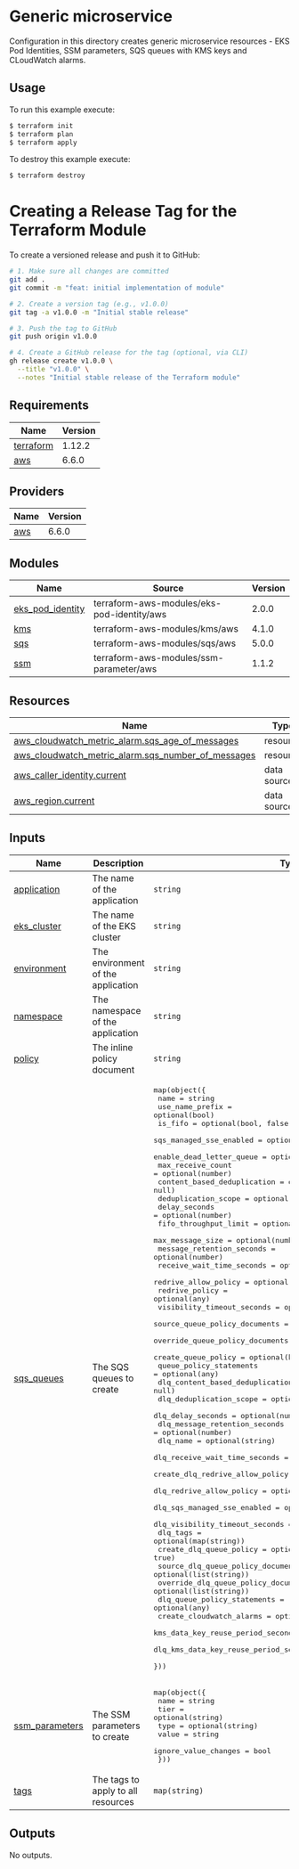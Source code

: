 # Generic microservice

Configuration in this directory creates generic microservice resources - EKS Pod Identities, SSM parameters, SQS queues with KMS keys and CLoudWatch alarms.

## Usage

To run this example execute:

```bash
$ terraform init
$ terraform plan
$ terraform apply
```

To destroy this example execute:

```bash
$ terraform destroy
```

# Creating a Release Tag for the Terraform Module

To create a versioned release and push it to GitHub:

```bash
# 1. Make sure all changes are committed
git add .
git commit -m "feat: initial implementation of module"

# 2. Create a version tag (e.g., v1.0.0)
git tag -a v1.0.0 -m "Initial stable release"

# 3. Push the tag to GitHub
git push origin v1.0.0

# 4. Create a GitHub release for the tag (optional, via CLI)
gh release create v1.0.0 \
  --title "v1.0.0" \
  --notes "Initial stable release of the Terraform module"
```

<!-- BEGIN_TF_DOCS -->
## Requirements

| Name | Version |
|------|---------|
| <a name="requirement_terraform"></a> [terraform](#requirement\_terraform) | 1.12.2 |
| <a name="requirement_aws"></a> [aws](#requirement\_aws) | 6.6.0 |

## Providers

| Name | Version |
|------|---------|
| <a name="provider_aws"></a> [aws](#provider\_aws) | 6.6.0 |

## Modules

| Name | Source | Version |
|------|--------|---------|
| <a name="module_eks_pod_identity"></a> [eks\_pod\_identity](#module\_eks\_pod\_identity) | terraform-aws-modules/eks-pod-identity/aws | 2.0.0 |
| <a name="module_kms"></a> [kms](#module\_kms) | terraform-aws-modules/kms/aws | 4.1.0 |
| <a name="module_sqs"></a> [sqs](#module\_sqs) | terraform-aws-modules/sqs/aws | 5.0.0 |
| <a name="module_ssm"></a> [ssm](#module\_ssm) | terraform-aws-modules/ssm-parameter/aws | 1.1.2 |

## Resources

| Name | Type |
|------|------|
| [aws_cloudwatch_metric_alarm.sqs_age_of_messages](https://registry.terraform.io/providers/hashicorp/aws/6.6.0/docs/resources/cloudwatch_metric_alarm) | resource |
| [aws_cloudwatch_metric_alarm.sqs_number_of_messages](https://registry.terraform.io/providers/hashicorp/aws/6.6.0/docs/resources/cloudwatch_metric_alarm) | resource |
| [aws_caller_identity.current](https://registry.terraform.io/providers/hashicorp/aws/6.6.0/docs/data-sources/caller_identity) | data source |
| [aws_region.current](https://registry.terraform.io/providers/hashicorp/aws/6.6.0/docs/data-sources/region) | data source |

## Inputs

| Name | Description | Type | Default | Required |
|------|-------------|------|---------|:--------:|
| <a name="input_application"></a> [application](#input\_application) | The name of the application | `string` | n/a | yes |
| <a name="input_eks_cluster"></a> [eks\_cluster](#input\_eks\_cluster) | The name of the EKS cluster | `string` | `""` | no |
| <a name="input_environment"></a> [environment](#input\_environment) | The environment of the application | `string` | n/a | yes |
| <a name="input_namespace"></a> [namespace](#input\_namespace) | The namespace of the application | `string` | n/a | yes |
| <a name="input_policy"></a> [policy](#input\_policy) | The inline policy document | `string` | `""` | no |
| <a name="input_sqs_queues"></a> [sqs\_queues](#input\_sqs\_queues) | The SQS queues to create | <pre>map(object({<br/>    name                                  = string<br/>    use_name_prefix                       = optional(bool)<br/>    is_fifo                               = optional(bool, false)<br/>    sqs_managed_sse_enabled               = optional(bool, true)<br/>    enable_dead_letter_queue              = optional(bool, false)<br/>    max_receive_count                     = optional(number)<br/>    content_based_deduplication           = optional(bool, null)<br/>    deduplication_scope                   = optional(bool, null)<br/>    delay_seconds                         = optional(number)<br/>    fifo_throughput_limit                 = optional(string)<br/>    max_message_size                      = optional(number)<br/>    message_retention_seconds             = optional(number)<br/>    receive_wait_time_seconds             = optional(number)<br/>    redrive_allow_policy                  = optional(any, {})<br/>    redrive_policy                        = optional(any)<br/>    visibility_timeout_seconds            = optional(number)<br/>    source_queue_policy_documents         = optional(list(string))<br/>    override_queue_policy_documents       = optional(list(string))<br/>    create_queue_policy                   = optional(bool, true)<br/>    queue_policy_statements               = optional(any)<br/>    dlq_content_based_deduplication       = optional(bool, null)<br/>    dlq_deduplication_scope               = optional(string)<br/>    dlq_delay_seconds                     = optional(number)<br/>    dlq_message_retention_seconds         = optional(number)<br/>    dlq_name                              = optional(string)<br/>    dlq_receive_wait_time_seconds         = optional(number)<br/>    create_dlq_redrive_allow_policy       = optional(bool, true)<br/>    dlq_redrive_allow_policy              = optional(any, {})<br/>    dlq_sqs_managed_sse_enabled           = optional(bool, true)<br/>    dlq_visibility_timeout_seconds        = optional(number)<br/>    dlq_tags                              = optional(map(string))<br/>    create_dlq_queue_policy               = optional(bool, true)<br/>    source_dlq_queue_policy_documents     = optional(list(string))<br/>    override_dlq_queue_policy_documents   = optional(list(string))<br/>    dlq_queue_policy_statements           = optional(any)<br/>    create_cloudwatch_alarms              = optional(bool, false)<br/>    kms_data_key_reuse_period_seconds     = optional(number, 86400)<br/>    dlq_kms_data_key_reuse_period_seconds = optional(number, 86400)<br/>  }))</pre> | `{}` | no |
| <a name="input_ssm_parameters"></a> [ssm\_parameters](#input\_ssm\_parameters) | The SSM parameters to create | <pre>map(object({<br/>    name                 = string<br/>    tier                 = optional(string)<br/>    type                 = optional(string)<br/>    value                = string<br/>    ignore_value_changes = bool<br/>  }))</pre> | `{}` | no |
| <a name="input_tags"></a> [tags](#input\_tags) | The tags to apply to all resources | `map(string)` | `{}` | no |

## Outputs

No outputs.
<!-- END_TF_DOCS -->
